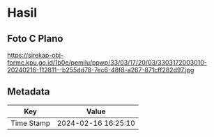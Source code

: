 # Hasil

## Foto C Plano

https://sirekap-obj-formc.kpu.go.id/1b0e/pemilu/ppwp/33/03/17/20/03/3303172003010-20240216-112811--b255dd78-7ec6-48f8-a267-871cff282d97.jpg


## Metadata

| Key        | Value               |
| ---------- | ------------------- |
| Time Stamp | 2024-02-16 16:25:10 |



